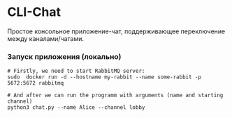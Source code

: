 # CLI-Chat

Простое консольное приложение-чат, поддерживающее переключение между каналами/чатами.

### Запуск приложения (локально)

```
# Firstly, we need to start RabbitMQ server:
sudo  docker run -d --hostname my-rabbit --name some-rabbit -p 5672:5672 rabbitmq

# And after we can run the programm with arguments (name and starting channel)
python3 chat.py --name Alice --channel lobby

```
